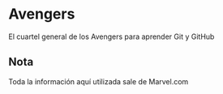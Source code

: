 # Avengers

El cuartel general de los Avengers para aprender Git y GitHub

## Nota
Toda la información aquí utilizada sale de Marvel.com
